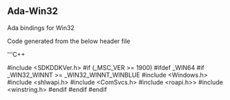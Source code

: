 ## Ada-Win32
Ada bindings for Win32

Code generated from the below header file

'''C++

#include <SDKDDKVer.h>
#if (_MSC_VER >= 1900)
  #ifdef _WIN64
    #if _WIN32_WINNT >= _WIN32_WINNT_WINBLUE
      #include <Windows.h>
      #include <shlwapi.h>
      #include <ComSvcs.h>
      #include <roapi.h>>
      #include <winstring.h>
    #endif
  #endif
#endif

```
